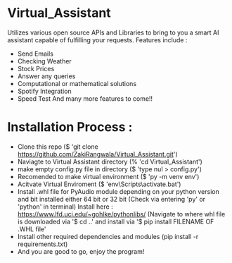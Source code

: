 # Virtual_Assistant
Utilizes various open source APIs and Libraries to bring to you a smart AI assistant capable of fulfilling your requests.
Features include : 
  - Send Emails
  - Checking Weather
  - Stock Prices
  - Answer any queries
  - Computational or mathematical solutions
  - Spotify Integration 
  - Speed Test
  And many more features to come!!

# Installation Process :
- Clone this repo ($ 'git clone https://github.com/ZakiRangwala/Virtual_Assistant.git')
- Naviagte to Virtual Assistant directory (% 'cd Virtual_Assistant')
- make empty config.py file in directory ($ 'type nul > config.py')
- Recomended to make virtual environment ($ 'py -m venv env')
- Acitvate Virtual Enviroment ($ 'env\Scripts\activate.bat')
- Install .whl file for PyAudio module depending on your python version and bit installed either 64 bit or 32 bit   (Check via entering 'py' or 'python' in terminal) Install here : https://www.lfd.uci.edu/~gohlke/pythonlibs/ (Navigate to where whl file is downloaded via '$ cd ..' and install via '$ pip install FILENAME OF .WHL file'
- Install other required dependencies and modules (pip install -r requirements.txt)
- And you are good to go, enjoy the program!
